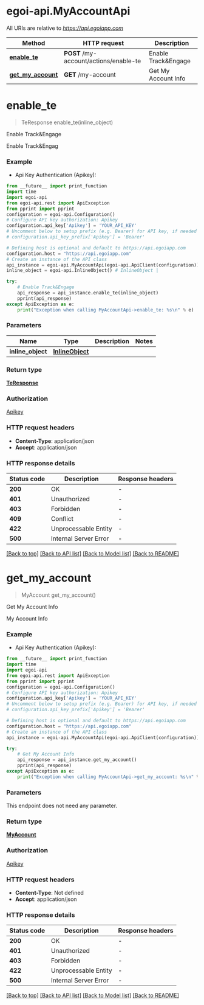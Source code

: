 # egoi-api.MyAccountApi

All URIs are relative to *https://api.egoiapp.com*

Method | HTTP request | Description
------------- | ------------- | -------------
[**enable_te**](MyAccountApi.md#enable_te) | **POST** /my-account/actions/enable-te | Enable Track&amp;Engage
[**get_my_account**](MyAccountApi.md#get_my_account) | **GET** /my-account | Get My Account Info


# **enable_te**
> TeResponse enable_te(inline_object)

Enable Track&Engage

Enable Track&Engag

### Example

* Api Key Authentication (Apikey):
```python
from __future__ import print_function
import time
import egoi-api
from egoi-api.rest import ApiException
from pprint import pprint
configuration = egoi-api.Configuration()
# Configure API key authorization: Apikey
configuration.api_key['Apikey'] = 'YOUR_API_KEY'
# Uncomment below to setup prefix (e.g. Bearer) for API key, if needed
# configuration.api_key_prefix['Apikey'] = 'Bearer'

# Defining host is optional and default to https://api.egoiapp.com
configuration.host = "https://api.egoiapp.com"
# Create an instance of the API class
api_instance = egoi-api.MyAccountApi(egoi-api.ApiClient(configuration))
inline_object = egoi-api.InlineObject() # InlineObject | 

try:
    # Enable Track&Engage
    api_response = api_instance.enable_te(inline_object)
    pprint(api_response)
except ApiException as e:
    print("Exception when calling MyAccountApi->enable_te: %s\n" % e)
```

### Parameters

Name | Type | Description  | Notes
------------- | ------------- | ------------- | -------------
 **inline_object** | [**InlineObject**](InlineObject.md)|  | 

### Return type

[**TeResponse**](TeResponse.md)

### Authorization

[Apikey](../README.md#Apikey)

### HTTP request headers

 - **Content-Type**: application/json
 - **Accept**: application/json

### HTTP response details
| Status code | Description | Response headers |
|-------------|-------------|------------------|
**200** | OK |  -  |
**401** | Unauthorized |  -  |
**403** | Forbidden |  -  |
**409** | Conflict |  -  |
**422** | Unprocessable Entity |  -  |
**500** | Internal Server Error |  -  |

[[Back to top]](#) [[Back to API list]](../README.md#documentation-for-api-endpoints) [[Back to Model list]](../README.md#documentation-for-models) [[Back to README]](../README.md)

# **get_my_account**
> MyAccount get_my_account()

Get My Account Info

My Account Info

### Example

* Api Key Authentication (Apikey):
```python
from __future__ import print_function
import time
import egoi-api
from egoi-api.rest import ApiException
from pprint import pprint
configuration = egoi-api.Configuration()
# Configure API key authorization: Apikey
configuration.api_key['Apikey'] = 'YOUR_API_KEY'
# Uncomment below to setup prefix (e.g. Bearer) for API key, if needed
# configuration.api_key_prefix['Apikey'] = 'Bearer'

# Defining host is optional and default to https://api.egoiapp.com
configuration.host = "https://api.egoiapp.com"
# Create an instance of the API class
api_instance = egoi-api.MyAccountApi(egoi-api.ApiClient(configuration))

try:
    # Get My Account Info
    api_response = api_instance.get_my_account()
    pprint(api_response)
except ApiException as e:
    print("Exception when calling MyAccountApi->get_my_account: %s\n" % e)
```

### Parameters
This endpoint does not need any parameter.

### Return type

[**MyAccount**](MyAccount.md)

### Authorization

[Apikey](../README.md#Apikey)

### HTTP request headers

 - **Content-Type**: Not defined
 - **Accept**: application/json

### HTTP response details
| Status code | Description | Response headers |
|-------------|-------------|------------------|
**200** | OK |  -  |
**401** | Unauthorized |  -  |
**403** | Forbidden |  -  |
**422** | Unprocessable Entity |  -  |
**500** | Internal Server Error |  -  |

[[Back to top]](#) [[Back to API list]](../README.md#documentation-for-api-endpoints) [[Back to Model list]](../README.md#documentation-for-models) [[Back to README]](../README.md)

